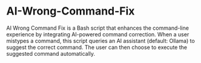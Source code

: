 # AI-Wrong-Command-Fix
AI Wrong Command Fix is a Bash script that enhances the command-line experience by integrating AI-powered command correction. When a user mistypes a command, this script queries an AI assistant (default: Ollama) to suggest the correct command. The user can then choose to execute the suggested command automatically.
